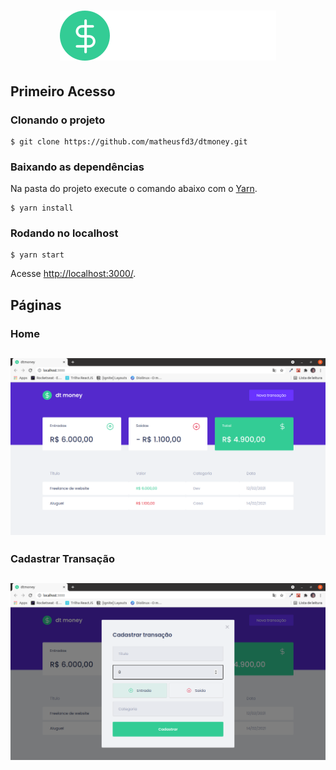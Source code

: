 <h1 align="center">
  <img alt="logo" title="logo" src="src/assets/logo.svg"  />
</h1>

## Primeiro Acesso
### Clonando o projeto
```
$ git clone https://github.com/matheusfd3/dtmoney.git
```
### Baixando as dependências
Na pasta do projeto execute o comando abaixo com o [Yarn](https://yarnpkg.com/lang/pt-br/).
```
$ yarn install
```
### Rodando no localhost
```
$ yarn start
```
Acesse [http://localhost:3000/](http://localhost:3000/).

## Páginas
### **Home**
<h2 align="center">
  <img alt="Home" title="Home" src=".github/home.png"  />
</h2>

### **Cadastrar Transação**
<h2 align="center">
  <img alt="Cadastrar Transação" title="Cadastrar Transação" src=".github/create-transaction.png" />
</h2>
